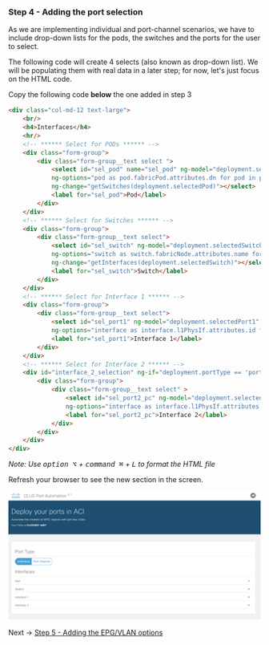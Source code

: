 ### Step 4 - Adding the port selection 

As we are implementing individual and port-channel scenarios, we have to include drop-down lists for the pods, 
the switches and the ports for the user to select.

The following code will create 4 selects (also known as drop-down list). We will be populating them with real data 
in a later step; for now, let's just focus on the HTML code. 

Copy the following code **below** the one added in step 3

```html
<div class="col-md-12 text-large">
    <br/>
    <h4>Interfaces</h4>
    <hr/>
    <!-- ****** Select for PODs ****** -->
    <div class="form-group">
        <div class="form-group__text select ">
            <select id="sel_pod" name="sel_pod" ng-model="deployment.selectedPod" 
            ng-options="pod as pod.fabricPod.attributes.dn for pod in pods track by pod.fabricPod.attributes.dn"
            ng-change="getSwitches(deployment.selectedPod)"></select>
            <label for="sel_pod">Pod</label>
        </div>
    </div>
    <!-- ****** Select for Switches ****** -->
    <div class="form-group">
        <div class="form-group__text select">
            <select id="sel_switch" ng-model="deployment.selectedSwitch"
            ng-options="switch as switch.fabricNode.attributes.name for switch in switches track by switch.fabricNode.attributes.dn"
            ng-change="getInterfaces(deployment.selectedSwitch)"></select>
            <label for="sel_switch">Switch</label>
        </div>
    </div>
    <!-- ****** Select for Interface 1 ****** -->
    <div class="form-group">
        <div class="form-group__text select">
            <select id="sel_port1" ng-model="deployment.selectedPort1"
            ng-options="interface as interface.l1PhysIf.attributes.id for interface in interfaces track by interface.l1PhysIf.attributes.dn"></select>
            <label for="sel_port1">Interface 1</label>
        </div>
    </div>
    <!-- ****** Select for Interface 2 ****** -->
    <div id="interface_2_selection" ng-if="deployment.portType == 'portChannel'">
        <div class="form-group">
            <div class="form-group__text select" >
                <select id="sel_port2_pc" ng-model="deployment.selectedPort2"
                ng-options="interface as interface.l1PhysIf.attributes.id for interface in interfaces track by interface.l1PhysIf.attributes.dn"></select>
                <label for="sel_port2_pc">Interface 2</label>
            </div>
        </div>
    </div>
</div>
```

_Note: Use <kbd>option ⌥</kbd> + <kbd>command ⌘</kbd> + <kbd>L</kbd> to format the HTML file_

Refresh your browser to see the new section in the screen.

![step_4](images/step4.png)

Next -> [Step 5 - Adding the EPG/VLAN options]

[Step 5 - Adding the EPG/VLAN options]: step5.md
